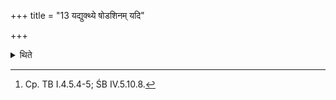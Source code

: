 +++
title = "13 यद्युक्थ्ये षोडशिनम् यदि"

+++

<details><summary>थिते</summary>


13. if in the Ukthya, then... Ṣoḍaśin; if in the Ṣoḍaśin, then... Atirātra; if in the Atirātra, then... Dvirātra; if in the Dvirātra, then... a single Stotra only.[^1]  

[^1]: Cp. TB I.4.5.4-5; ŚB IV.5.10.8.  

</details>
